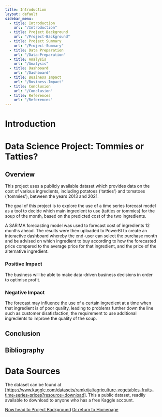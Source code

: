 ```yaml
---
title: Introduction
layout: default
sidebar_menu:
  - title: Introduction
    url: "/Introduction"
  - title: Project Background
    url: "/Project-Background"
  - title: Project Summary
    url: "/Project-Summary"
  - title: Data Preparation
    url: "/Data-Preparation"
  - title: Analysis
    url: "/Analysis"
  - title: Dashboard
    url: "/Dashboard"
  - title: Business Impact
    url: "/Business-Impact"
  - title: Conclusion
    url: "/Conclusion"
  - title: References
    url: "/References"
---
```


# Introduction
# Data Science Project: Tommies or Tatties?

## Overview

This project uses a publicly available dataset which provides data on the cost of various ingredients, including potatoes ('tatties') and tomatoes ('tommies'), between the years 2013 and 2021.

The goal of this project is to explore the use of a time series forecast model as a tool to decide which main ingredient to use (tatties or tommies) for the soup of the month, based on the predicted cost of the two ingredients.

A SARIMA forecasting model was used to forecast cost of ingredients 12 months ahead. The results were then uploaded to PowerBI to create an interactive dashboard whereby the end-user can select the purchase month and be advised on which ingredient to buy according to how the forecasted price compared to the average price for that ingredient, and the price of the alternative ingredient.

### Positive Impact
The business will be able to make data-driven business decisions in order to optimise profit.

### Negative Impact
The forecast may influence the use of a certain ingredient at a time when that ingredient is of poor quality, leading to problems further down the line such as customer disatisfaction, the requirement to use additional ingredients to improve the quality of the soup.

## Conclusion
## Bibliography

# Data Sources
The dataset can be found at [https://www.kaggle.com/datasets/ramkrijal/agriculture-vegetables-fruits-time-series-prices?resource=download]. This a public dataset, readily available to download to anyone who has a free Kaggle account.

[Now head to Project Background]({{site.baseurl}}/Project-Background)
[Or return to Homepage]({{site.baseurl}}/index)
